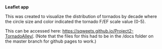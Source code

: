 <b>Leaflet app</b>

This was created to visualize the distribution of tornados by decade where the circle size and color indicated the tornado
F/EF scale value (0-5).

This can be accessed here: https://sqweets.github.io/Project2-TornadoAlley/.
(Note that the files for this had to be in the /docs folder on the master branch for github pages to work.)
